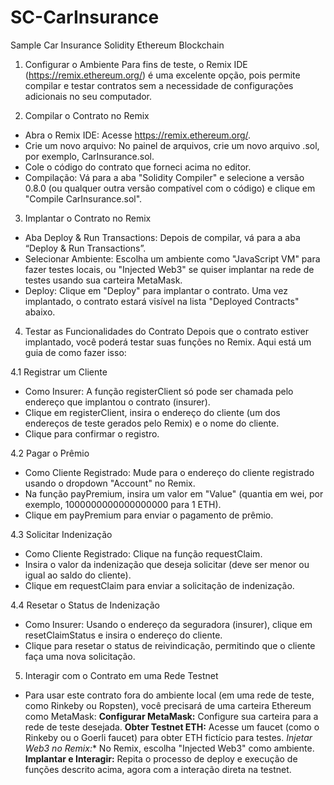 # SC-CarInsurance
Sample Car Insurance Solidity Ethereum Blockchain

1. Configurar o Ambiente
Para fins de teste, o Remix IDE (https://remix.ethereum.org/) é uma excelente opção, pois permite compilar e testar contratos sem a necessidade de configurações adicionais no seu computador.

2. Compilar o Contrato no Remix
- Abra o Remix IDE: Acesse https://remix.ethereum.org/.
- Crie um novo arquivo: No painel de arquivos, crie um novo arquivo .sol, por exemplo, CarInsurance.sol.
- Cole o código do contrato que forneci acima no editor.
- Compilação: Vá para a aba "Solidity Compiler" e selecione a versão 0.8.0 (ou qualquer outra versão compatível com o código) e clique em "Compile CarInsurance.sol".
  
3. Implantar o Contrato no Remix
- Aba Deploy & Run Transactions: Depois de compilar, vá para a aba “Deploy & Run Transactions”.
- Selecionar Ambiente: Escolha um ambiente como "JavaScript VM" para fazer testes locais, ou "Injected Web3" se quiser implantar na rede de testes usando sua carteira MetaMask.
- Deploy: Clique em "Deploy" para implantar o contrato. Uma vez implantado, o contrato estará visível na lista "Deployed Contracts" abaixo.
  
4. Testar as Funcionalidades do Contrato
Depois que o contrato estiver implantado, você poderá testar suas funções no Remix. Aqui está um guia de como fazer isso:

4.1 Registrar um Cliente
- Como Insurer: A função registerClient só pode ser chamada pelo endereço que implantou o contrato (insurer).
- Clique em registerClient, insira o endereço do cliente (um dos endereços de teste gerados pelo Remix) e o nome do cliente.
- Clique para confirmar o registro.
  
4.2 Pagar o Prêmio
- Como Cliente Registrado: Mude para o endereço do cliente registrado usando o dropdown "Account" no Remix.
- Na função payPremium, insira um valor em "Value" (quantia em wei, por exemplo, 1000000000000000000 para 1 ETH).
- Clique em payPremium para enviar o pagamento de prêmio.

4.3 Solicitar Indenização
- Como Cliente Registrado: Clique na função requestClaim.
- Insira o valor da indenização que deseja solicitar (deve ser menor ou igual ao saldo do cliente).
- Clique em requestClaim para enviar a solicitação de indenização.

4.4 Resetar o Status de Indenização
- Como Insurer: Usando o endereço da seguradora (insurer), clique em resetClaimStatus e insira o endereço do cliente.
- Clique para resetar o status de reivindicação, permitindo que o cliente faça uma nova solicitação.

5. Interagir com o Contrato em uma Rede Testnet
- Para usar este contrato fora do ambiente local (em uma rede de teste, como Rinkeby ou Ropsten), você precisará de uma carteira Ethereum como MetaMask:
**Configurar MetaMask:** Configure sua carteira para a rede de teste desejada.
**Obter Testnet ETH:** Acesse um faucet (como o Rinkeby ou o Goerli faucet) para obter ETH fictício para testes.
*Injetar Web3 no Remix:** No Remix, escolha "Injected Web3" como ambiente.
**Implantar e Interagir:** Repita o processo de deploy e execução de funções descrito acima, agora com a interação direta na testnet.
